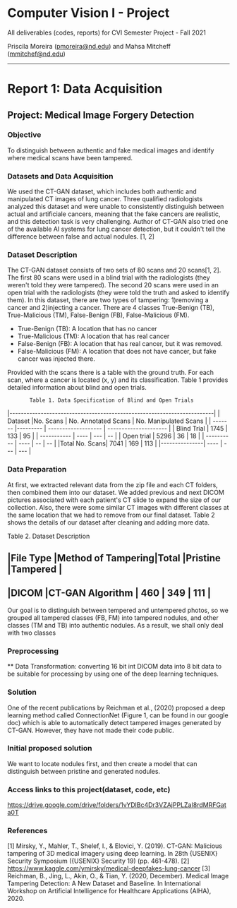 # Computer Vision I - Project

All deliverables (codes, reports) for CVI Semester Project - Fall 2021

Priscila Moreira (pmoreira@nd.edu) and Mahsa Mitcheff (mmitchef@nd.edu)


_________________________________________________________________________

# Report 1: Data Acquisition

## Project: Medical Image Forgery  Detection


### Objective
To distinguish between authentic and fake medical images and identify where medical scans have been tampered. 


### Datasets and Data Acquisition
We used the CT-GAN dataset, which includes both authentic and manipulated CT images of lung cancer. Three qualified radiologists analyzed this dataset and were unable to consistently distinguish between actual and artificiale cancers, meaning that the fake cancers are realistic, and this detection task is very challenging. Author of CT-GAN also tried one of the available AI systems for lung cancer detection, but it couldn't tell the difference between false and actual nodules. [1, 2]

### Dataset Description
The CT-GAN dataset consists of two sets of 80 scans and 20 scans[1, 2]. The first 80 scans were used in a blind trial with the radiologists (they weren't told they were tampered). The second 20 scans were used in an open trial with the radiologists (they were told the truth and asked to identify them). In this dataset, there are two types of tampering: 1)removing a cancer and 2)injecting a cancer. There are 4 classes True-Benign (TB), True-Malicious (TM), False-Benign (FB), False-Malicious (FM). 
- True-Benign (TB): A location that has no cancer
- True-Malicious (TM): A location that has real cancer
- False-Benign (FB): A location that has real cancer, but it was removed.
- False-Malicious (FM): A location that does not have cancer, but fake cancer was injected there.

Provided with the scans there is a table with the ground truth. For each scan, where a cancer is located (x, y) and its classification. Table 1 provides detailed information about blind and open trials.


           Table 1. Data Specification of Blind and Open Trials 
|------------------------------------------------------------------------|
| Dataset       |No. Scans | No. Annotated Scans | No. Manipulated Scans |
| -------       |--------- | ------------------- | --------------------- |
| Blind Trial   |   1745   |        133          |          95           |
| -----------   |   ----   |        ---          |          --           |
| Open trial    |   5296   |         36          |          18           | 
| ----------    |   ----   |         --          |          --           |
|Total No. Scans|   7041   |        169          |          113          |
|---------------|   ----   |        ---          |          ---          |


### Data Preparation
At first, we extracted relevant data from the zip file and each CT folders, then combined them into our dataset. We added previous and next DICOM pictures associated with each patient's CT slide to expand the size of our collection. Also, there were some similar CT images with different classes at the same location that we had to remove from our final dataset. Table 2 shows the details of our dataset after cleaning and adding more data.

Table 2. Dataset Description


|File Type |Method of Tampering|Total      |Pristine       |Tampered   |
-----------------------------------------------------------------------
|DICOM     |CT-GAN Algorithm   |   460     |   349         | 111       |
-----------------------------------------------------------------------


Our goal is to distinguish between tempered and untempered photos, so we grouped all tampered classes (FB, FM) into tampered nodules, and other classes (TM and TB) into authentic nodules. As a result, we shall only deal with two classes

### Preprocessing
** Data Transformation: converting 16 bit int DICOM data into 8 bit data to be suitable for processing by using one of the deep learning techniques.

### Solution
One of the recent publications by Reichman et al., (2020) proposed a deep learning method called ConnectionNet (Figure 1, can be found in our google doc) which is able to automatically detect tampered images generated by CT-GAN. However, they have not made their code public.



### Initial proposed solution
We want to locate nodules first, and then create a model that can distinguish between pristine and generated nodules.

### Access links to this project(dataset, code, etc)
https://drive.google.com/drive/folders/1vYDlBc4Dr3VZAjPPLZaI8rdMRFGata0T


### References
[1] Mirsky, Y., Mahler, T., Shelef, I., & Elovici, Y. (2019). CT-GAN: Malicious tampering of 3D medical imagery using deep learning. In 28th {USENIX} Security Symposium ({USENIX} Security 19) (pp. 461-478).
[2] https://www.kaggle.com/ymirsky/medical-deepfakes-lung-cancer
[3] Reichman, B., Jing, L., Akin, O., & Tian, Y. (2020, December). Medical Image Tampering Detection: A New Dataset and Baseline. In International Workshop on Artificial Intelligence for Healthcare Applications (AIHA), 2020.

